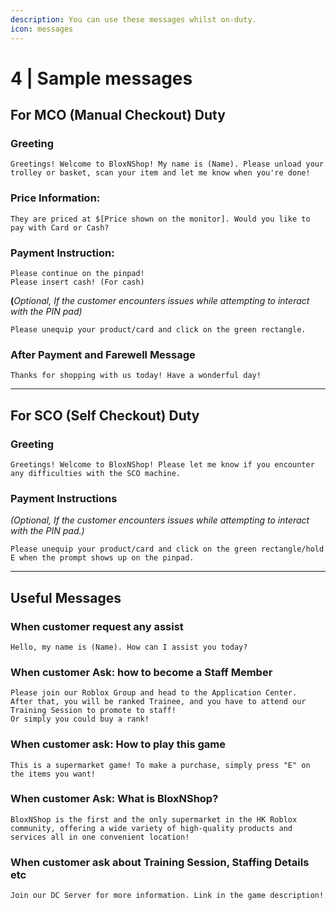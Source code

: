 ```yaml
---
description: You can use these messages whilst on-duty.
icon: messages
---
```


# 4 | Sample messages

## For MCO (Manual Checkout) Duty

### **Greeting**

```
Greetings! Welcome to BloxNShop! My name is (Name). Please unload your trolley or basket, scan your item and let me know when you're done!
```

### **Price Information:**

```
They are priced at $[Price shown on the monitor]. Would you like to pay with Card or Cash?
```

### **Payment Instruction:**

```
Please continue on the pinpad!
Please insert cash! (For cash)
```

**(**_Optional, If the customer encounters issues while attempting to interact with the PIN pad)_

```
Please unequip your product/card and click on the green rectangle.
```

### **After Payment and Farewell Message**

```
Thanks for shopping with us today! Have a wonderful day!
```

***

## For SCO (Self Checkout) Duty

### **Greeting**

```
Greetings! Welcome to BloxNShop! Please let me know if you encounter any difficulties with the SCO machine.
```

### **Payment Instructions**

_(Optional, If the customer encounters issues while attempting to interact with the PIN pad.)_

```
Please unequip your product/card and click on the green rectangle/hold E when the prompt shows up on the pinpad.
```

***

## Useful Messages

### **When customer request any assist**

```
Hello, my name is (Name). How can I assist you today?
```

### **When customer Ask: how to become a Staff Member**

```
Please join our Roblox Group and head to the Application Center.
After that, you will be ranked Trainee, and you have to attend our Training Session to promote to staff!
Or simply you could buy a rank!
```

### **When customer ask: How to play this game**

```
This is a supermarket game! To make a purchase, simply press "E" on the items you want!
```

### **When customer Ask: What is BloxNShop?**

```
BloxNShop is the first and the only supermarket in the HK Roblox community, offering a wide variety of high-quality products and services all in one convenient location!
```

### **When customer ask about Training Session, Staffing Details etc**

```
Join our DC Server for more information. Link in the game description!
```







